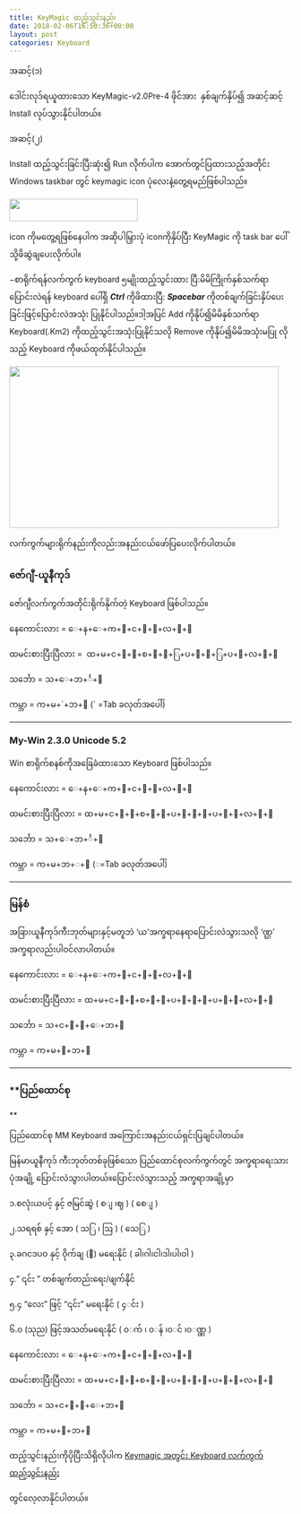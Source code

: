 ```yaml
---
title: KeyMagic ထည့်သွင်းနည်း
date: 2018-02-06T16:50:36+00:00
layout: post
categories: Keyboard
---
```

အဆင့်(၁)

ဒေါင်းလုဒ်ရယူထားသော KeyMagic-v2.0Pre-4 ဖိုင်အား  နှစ်ချက်နှိပ်၍ အဆင့်ဆင့် Install လုပ်သွားနိုင်ပါတယ်။

အဆင့်(၂)

Install ထည့်သွင်းခြင်းပြီးဆုံး၍ Run လိုက်ပါက အောက်တွင်ပြထားသည့်အတိုင်း Windows taskbar တွင် keymagic icon ပုံလေးနဲ့တွေ့ရမည်ဖြစ်ပါသည်။

<img loading="lazy" class="size-full wp-image-1564 aligncenter" src="http://localhost/wordpress/wp-content/uploads/2017/02/Untitled1-1.png" alt="" width="229" height="40" /> 

icon ကိုမတွေ့ရဖြစ်နေပါက အဆိုပါမြှားပုံ iconကိုနှိပ်ပြီး KeyMagic ကို task bar ပေါ်သို့ဖိဆွဲချပေးလိုက်ပါ။

−စာရိုက်ရန်လက်ကွက် keyboard ၅မျိုးထည့်သွင်းထား ပြီ:မိမိကြိုက်နှစ်သက်ရာပြောင်းလဲရန် keyboard ပေါ်ရှိ _**Ctrl**_ ကိုဖိထားပြီ: _**Spacebar**_ ကိုတစ်ချက်ခြင်းနှိပ်ပေးခြင်းဖြင့်ပြောင်းလဲအသုံး ပြုနိုင်ပါသည်။ဒါ့အပြင် Add ကိုနိုပ်၍မိမိနှစ်သက်ရာ Keyboard(.Km2) ကိုထည့်သွင်းအသုံးပြုနိုင်သလို Remove ကိုနိုပ်၍မိမိအသုံးမပြု လိုသည့် Keyboard ကိုဖယ်ထုတ်နိုင်ပါသည်။

<img loading="lazy" class="size-full wp-image-3756 aligncenter" src="http://localhost/wordpress/wp-content/uploads/2018/02/Untitled-1.png" alt="" width="481" height="288" srcset="http://localhost/wordpress/wp-content/uploads/2018/02/Untitled-1.png 481w, http://localhost/wordpress/wp-content/uploads/2018/02/Untitled-1-300x180.png 300w, http://localhost/wordpress/wp-content/uploads/2018/02/Untitled-1-240x145.png 240w" sizes="(max-width: 481px) 100vw, 481px" /> 

လက်ကွက်များရိုက်နည်းကိုလည်းအနည်းငယ်ဖော်ပြပေးလိုက်ပါတယ်။

### **ဇော်ဂျီ-ယူနီကုဒ်**

ဇော်ဂျီလက်ကွက်အတိုင်းရိုက်နိုက်တဲ့ Keyboard ဖြစ်ပါသည်။

နေကောင်းလား = ​ေ+န+​ေ+က+ာ+င+်+း+လ+ာ+း

ထမင်းစားပြီးပြီလား =  ထ+မ+င+်+း+စ+ာ+း+​ြ+ပ+ီ+း+​ြ+ပ+ီ+လ+ာ+း

သင်္ဘော = သ+​ေ+ဘ+င်္+ာ

ကမ္ဘာ = က+မ+\`+ဘ+ာ (\` =Tab ခလုတ်အပေါ်)

* * *

### **My-Win 2.3.0 Unicode 5.2**

Win စာရိုက်စနစ်ကိုအ​ခြေခံထားသော Keyboard ဖြစ်ပါသည်။

နေကောင်းလား = ​ေ+န+​ေ+က+ာ+င+်+း+လ+ာ+း

ထမင်းစားပြီးပြီလား = ထ+မ+င+်+း+စ+ာ+း+​ပ+ြ+ီ+း+​ပ+ြ+ီ+လ+ာ+း

သင်္ဘော = သ+ ေ+ဘ+င်္+ာ

ကမ္ဘာ = က+မ+ဘ+◌+ာ (◌=Tab ခလုတ်အပေါ်)

* * *

### **မြန်စံ**

အခြားယူနီကုဒ်ကီးဘုတ်များနှင့်မတူဘဲ ‘ယ’အက္ခရာနေရာပြောင်းလဲသွားသလို ‘ဏ္ဌ’ အက္ခရာလည်းပါဝင်လာပါတယ်။

နေကောင်းလား = ​ေ+န+​ေ+က+ာ+င+်+း+လ+ာ+း

ထမင်းစားပြီးပြီလား = ထ+မ+င+်+း+စ+ာ+း+​ပ+ြ+ီ+း+​ပ+ြ+ီ+လ+ာ+း

သင်္ဘော = သ+​င+်+္+ ေ+ဘ+ာ

ကမ္ဘာ = က+မ+္+ဘ+ာ

* * *

### **ပြည်ထောင်စု  
** 

ပြည်ထောင်စု MM Keyboard အကြောင်းအနည်းငယ်ရှင်းပြချင်ပါတယ်။

မြန်မာယူနီကုဒ် ကီးဘုတ်တစ်ခုဖြစ်သော ပြည်ထောင်စုလက်ကွက်တွင် အက္ခရာရေးသားပုံအချို့ ပြောင်းလဲသွားပါတယ်။ပြောင်းလဲသွားသည့် အက္ခရာအချို့မှာ

၁.စလုံးယပင့် နှင့် ဇမြင်ဆွဲ ( စ◌ျ ၊ဈ ) ( စေ◌ျ )

၂.သရရစ် နှင့် အော ( သ◌ြ ၊ ဩ ) ( သေ◌ြ )

၃.ခဂငဒပဝ နှင့် ဝိုက်ချ (ာ) မရေးနိုင် ( ခါ၊ဂါ၊ငါ၊ဒါ၊ပါ၊ဝါ )

၄.&#8221; ၎င်း &#8221; တစ်ချက်တည်းရေး/ဖျက်နိုင်

၅.၄ &#8220;လေး&#8221; ဖြင့် &#8220;၎င်း&#8221; မရေးနိုင် ( ၄◌င်း )

၆.၀ (သုည) ဖြင့်အသတ်မရေးနိုင် ( ၀◌က် ၊ ၀◌န် ၊၀◌င် ၊၀◌ဏ္ဏ )

နေကောင်းလား = ​ေ+န+​ေ+က+ာ+င+်+း+လ+ာ+း

ထမင်းစားပြီးပြီလား = ထ+မ+င+်+း+စ+ာ+း+​ပ+ြ+ီ+း+​ပ+ြ+ီ+လ+ာ+း

သင်္ဘော = သ+​င+်+္+ ေ+ဘ+ာ

ကမ္ဘာ = က+မ+္+ဘ+ာ

<p class="entry-title">
  ထည့်သွင်းနည်းကိုပိုပြီးသိရှိလိုပါက <a href="http://www.unicodetoday.org/2018/02/06/keymagic-keyboard/">Keymagic အတွင်း Keyboard လက်ကွက်ထည့်သွင်းနည်း </a>
</p>

တွင်လေ့လာနိုင်ပါတယ်။